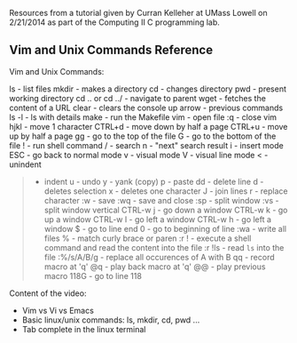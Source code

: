Resources from a tutorial given by Curran Kelleher at UMass Lowell on 2/21/2014 as part of the Computing II C programming lab.

## Vim and Unix Commands Reference


Vim and Unix Commands:

ls - list files
mkdir - makes a directory
cd - changes directory
pwd - present working directory
cd .. or cd ../ - navigate to parent
wget - fetches the content of a URL
clear - clears the console
up arrow - previous commands
ls -l - ls with details
make - run the Makefile
vim <file> - open file
:q - close vim
hjkl - move 1 character
CTRL+d - move down by half a page
CTRL+u - move up by half a page
gg - go to the top of the file
G - go to the bottom of the file
! - run shell command
/ - search
n - "next" search result
i - insert mode
ESC - go back to normal mode
v - visual mode
V - visual line mode
< - unindent
> - indent
u - undo
y - yank (copy)
p - paste
dd - delete line
d - deletes selection
x - deletes one character
J - join lines
r - replace character
:w - save
:wq - save and close
:sp <filename> - split window
:vs <filename> - split window vertical
CTRL-w j - go down a window
CTRL-w k - go up a window
CTRL-w l - go left a window
CTRL-w h - go left a window
$ - go to line end
0 - go to beginning of line
:wa - write all files
% - match curly brace or paren
:r !<shell command> - execute a shell command and read the content into the file
:r !ls - read `ls` into the file
:%/s/A/B/g - replace all occurences of A with B
qq - record macro at 'q'
@q - play back macro at 'q'
@@ - play previous macro
118G - go to line 118

Content of the video:

 * Vim vs Vi vs Emacs
 * Basic linux/unix commands: ls, mkdir, cd, pwd ...
 * Tab complete in the linux terminal
